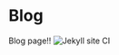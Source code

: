 # Blog
Blog page!!
![Jekyll site CI](https://github.com/abhurtun/Blog/workflows/Jekyll%20site%20CI/badge.svg)
